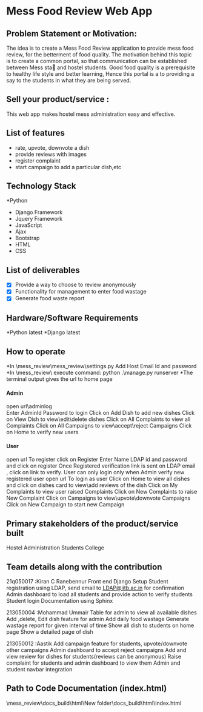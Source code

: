 Mess Food Review Web App
=========================
 
Problem Statement or Motivation:
---------------------------------
The idea is to create a Mess Food Review application to provide
mess food review, for the betterment of food quality.
The motivation behind this topic is to create a common portal, so
that communication can be established between Mess sta and
hostel students.
Good food quality is a prerequisite to healthy life style and better
learning, Hence this portal is a to providing a say to the students
in what they are being served.


Sell your product/service :
---------------------------
This web app makes hostel mess administration easy and effective.

List of features
------------------
* rate, upvote, downvote a dish
* provide reviews with images
* register complaint
* start campaign to add a particular dish,etc

Technology Stack
----------------
*Python
* Django Framework
* Jquery Framework
* JavaScript
* Ajax
* Bootstrap
* HTML
* CSS

List of deliverables
----------------------
- [x] Provide a way to choose to review anonymously
- [x] Functionality for management to enter food wastage
- [x] Generate food waste report

Hardware/Software Requirements
-------------------------------
*Python latest
*Django latest


How to operate
--------------
*In \mess_review\mess_review\settings.py Add Host Email Id and password
*In \mess_review\ execute command: python .\manage.py runserver
*The terminal output gives the url to home page

#### Admin ####
open url\adminlog\
Enter AdminId Password to login
Click on Add Dish to add new dishes
Click on View Dish to view\edit\delete dishes
Click on All Complaints to view all Complaints
Click on All Campaigns to view\accept\reject Campaigns 
Click on Home to verify new users

#### User ####
open url To register click on Register
Enter Name LDAP id and password and click on register
Once Registered verification link is sent on LDAP email , click on link to verify.
User can only login only when Admin verify new registered user
open url To login as user
Click on Home to view all dishes and click on dishes card to view\add reviews of the dish
Click on My Complaints to view user raised Complaints
Click on New Complaints to raise New Complaint
Click on Campaigns to view\upvote\downvote Campaigns 
Click on New Campaign to start new Campaign

## Primary stakeholders of the product/service built ##
Hostel Administration 
Students
College 

## Team details along with the contribution ##
21q050017 :Kiran C Ranebennur
Front end
Django Setup
Student registration using LDAP, send email to LDAP@iitb.ac.in for confirmation
Admin dashboard to load all students and provide action to verify students 
Student login 
Documentation using Sphinx

213050004 :Mohammad Ummair
Table for admin to view all available dishes
Add ,delete, Edit dish feature for admin
Add daily food wastage 
Generate wastage report for given interval of time
Show all dish to students on home page
Show a detailed page of dish

213050012 :Aastik
Add campaign feature for students, upvote/downvote other campaigns
Admin dashboard to accept reject campaigns
Add and view review for dishes for students(reviews can be anonymous)
Raise complaint for students and admin dashboard to view them
Admin and student navbar integration


## Path to Code Documentation (index.html) ##
\mess_review\docs\_build\html\New folder\docs\_build\html\index.html




